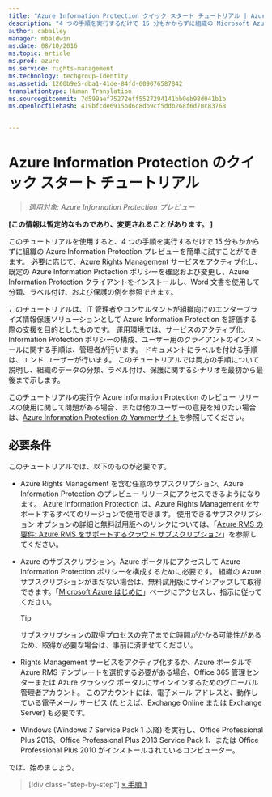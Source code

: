 ```yaml
---
title: "Azure Information Protection クイック スタート チュートリアル | Azure Rights Management"
description: "4 つの手順を実行するだけで 15 分もかからずに組織の Microsoft Azure Information Protection を簡単に試すことができるチュートリアルの概要を説明します。"
author: cabailey
manager: mbaldwin
ms.date: 08/10/2016
ms.topic: article
ms.prod: azure
ms.service: rights-management
ms.technology: techgroup-identity
ms.assetid: 1260b9e5-dba1-41de-84fd-609076587842
translationtype: Human Translation
ms.sourcegitcommit: 7d599aef75272eff5527294141bb0eb98d041b1b
ms.openlocfilehash: 419bfcde6915bd6c8db9cf5ddb268f6d70c83768


---
```


# Azure Information Protection のクイック スタート チュートリアル 

>*適用対象: Azure Information Protection プレビュー*

**[この情報は暫定的なものであり、変更されることがあります。 ]**

このチュートリアルを使用すると、4 つの手順を実行するだけで 15 分もかからずに組織の Azure Information Protection プレビューを簡単に試すことができます。 必要に応じて、Azure Rights Management サービスをアクティブ化し、既定の Azure Information Protection ポリシーを確認および変更し、Azure Information Protection クライアントをインストールし、Word 文書を使用して分類、ラベル付け、および保護の例を参照できます。

このチュートリアルは、IT 管理者やコンサルタントが組織向けのエンタープライズ情報保護ソリューションとして Azure Information Protection を評価する際の支援を目的としたものです。 運用環境では、サービスのアクティブ化、Information Protection ポリシーの構成、ユーザー用のクライアントのインストールに関する手順は、管理者が行います。 ドキュメントにラベルを付ける手順は、エンド ユーザーが行います。 このチュートリアルでは両方の手順について説明し、組織のデータの分類、ラベル付け、保護に関するシナリオを最初から最後まで示します。 

このチュートリアルの実行や Azure Information Protection のレビュー リリースの使用に関して問題がある場合、または他のユーザーの意見を知りたい場合は、[Azure Information Protection の Yammerサイト](https://www.yammer.com/askipteam/#/threads/inGroup?type=in_group&feedId=8652489&view=all)を参照してください。

## 必要条件 
このチュートリアルでは、以下のものが必要です。

- Azure Rights Management を含む任意のサブスクリプション。Azure Information Protection のプレビュー リリースにアクセスできるようになります。 Azure Information Protection は、Azure Rights Management をサポートするすべてのリージョンで使用できます。 使用できるサブスクリプション オプションの詳細と無料試用版へのリンクについては、「[Azure RMS の要件: Azure RMS をサポートするクラウド サブスクリプション](../get-started/requirements-subscriptions.md)」を参照してください。

- Azure のサブスクリプション。Azure ポータルにアクセスして Azure Information Protection ポリシーを構成するために必要です。 組織の Azure サブスクリプションがまだない場合は、無料試用版にサインアップして取得できます。「[Microsoft Azure はじめに](https://account.windowsazure.com/organization)」ページにアクセスし、指示に従ってください。

  > [!TIP] 
  > サブスクリプションの取得プロセスの完了までに時間がかかる可能性があるため、取得が必要な場合は、事前に済ませてください。

- Rights Management サービスをアクティブ化するか、Azure ポータルで Azure RMS テンプレートを選択する必要がある場合、Office 365 管理センターまたは Azure クラシック ポータルにサインインするためのグローバル管理者アカウント。 このアカウントには、電子メール アドレスと、動作している電子メール サービス (たとえば、Exchange Online または Exchange Server) も必要です。

- Windows (Windows 7 Service Pack 1 以降) を実行し、Office Professional Plus 2016、Office Professional Plus 2013 Service Pack 1、または Office Professional Plus 2010 がインストールされているコンピューター。 

では、始めましょう。

>[!div class="step-by-step"]
[&#187; 手順 1](infoprotect-tutorial-step1.md)





<!--HONumber=Aug16_HO2-->


